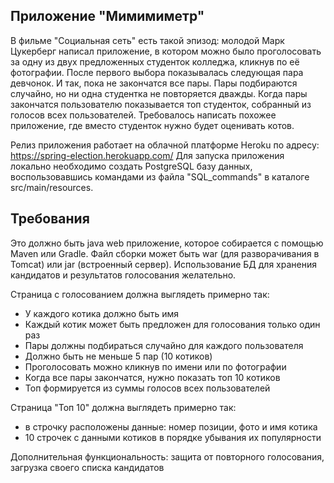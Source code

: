 ## Приложение "Мимимиметр"

В фильме "Социальная сеть" есть такой эпизод: молодой Марк Цукерберг написал приложение, в котором можно было проголосовать за одну из двух предложенных студенток колледжа, кликнув по её фотографии. После первого выбора показывалась следующая пара девчонок. И так, пока не закончатся все пары. Пары подбираются случайно, но ни одна студентка не повторяется дважды. 
Когда пары закончатся пользователю показывается топ студенток, собранный из голосов всех пользователей.
Требовалось написать похожее приложение, где вместо студенток нужно будет оценивать котов.

Релиз приложения работает на облачной платформе Heroku по адресу: https://spring-election.herokuapp.com/
Для запуска приложения локально необходимо создать PostgreSQL базу данных, 
воспользовавшись командами из файла "SQL_commands" в каталоге src/main/resources.

## Требования

Это должно быть java web приложение, которое собирается с помощью Maven или Gradle. 
Файл сборки может быть war (для разворачивания в Tomcat) или jar (встроенный сервер). 
Использование БД для хранения кандидатов и результатов голосования желательно.

Страница с голосованием должна выглядеть примерно так:
- У каждого котика должно быть имя
- Каждый котик может быть предложен для голосования только один раз
- Пары должны подбираться случайно для каждого пользователя
- Должно быть не меньше 5 пар (10 котиков)
- Проголосовать можно кликнув по имени или по фотографии
- Когда все пары закончатся, нужно показать топ 10 котиков
- Топ формируется из суммы голосов всех пользователей

Страница "Топ 10" должна выглядеть примерно так:
- в строчку расположены данные: номер позиции, фото и имя котика
- 10 строчек с данными котиков в порядке убывания их популярности

Дополнительная функциональность: защита от повторного голосования, загрузка своего списка кандидатов